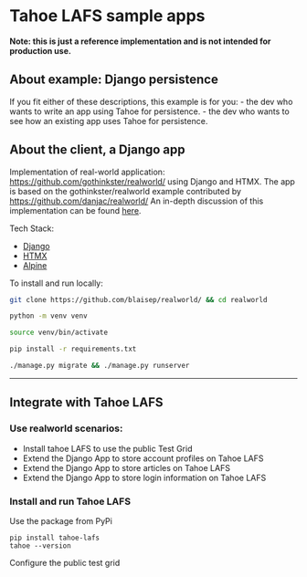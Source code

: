 # Tahoe LAFS sample apps

**Note: this is just a reference implementation and is not intended for production use.**

## About example: Django persistence

If you fit either of these descriptions, this example is for you: 
    - the dev who wants to write an app using Tahoe for persistence.
    - the dev who wants to see how an existing app uses Tahoe for persistence.

## About the client, a Django app

Implementation of real-world application: https://github.com/gothinkster/realworld/ using Django and HTMX.
The app is based on the gothinkster/realworld example contributed by https://github.com/danjac/realworld/
An in-depth discussion of this implementation can be found [here](https://danjacob.net/posts/anatomyofdjangohtmxproject/).

Tech Stack:

* [Django](https://djangoproject.com)
* [HTMX](https://htmx.org)
* [Alpine](https://alpinejs.dev)

To install and run locally:

```bash
git clone https://github.com/blaisep/realworld/ && cd realworld

python -m venv venv

source venv/bin/activate

pip install -r requirements.txt

./manage.py migrate && ./manage.py runserver
```

---

## Integrate with Tahoe LAFS

### Use realworld scenarios:

- Install tahoe LAFS to use the public Test Grid
- Extend the Django App to store account profiles on Tahoe LAFS
- Extend the Django App to store articles on Tahoe LAFS
- Extend the Django App to store login information on Tahoe LAFS

### Install and run Tahoe LAFS

Use the package from PyPi
```
pip install tahoe-lafs
tahoe --version
```
Configure the public test grid

